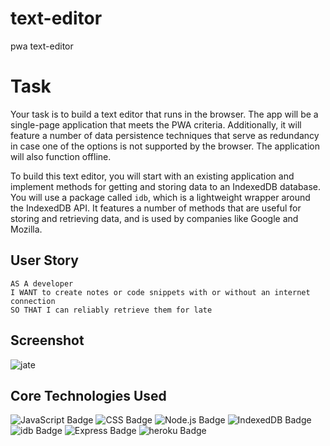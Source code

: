# text-editor
pwa text-editor

# Task

Your task is to build a text editor that runs in the browser. The app will be a single-page application that meets the PWA criteria. Additionally, it will feature a number of data persistence techniques that serve as redundancy in case one of the options is not supported by the browser. The application will also function offline.

To build this text editor, you will start with an existing application and implement methods for getting and storing data to an IndexedDB database. You will use a package called `idb`, which is a lightweight wrapper around the IndexedDB API. It features a number of methods that are useful for storing and retrieving data, and is used by companies like Google and Mozilla.

## User Story

```
AS A developer
I WANT to create notes or code snippets with or without an internet connection
SO THAT I can reliably retrieve them for late
```


## Screenshot


![jate](https://user-images.githubusercontent.com/110278837/210947317-9a206110-30cc-4860-a27d-a11ad0d3ca2d.png)



## Core Technologies Used

![JavaScript Badge](https://img.shields.io/badge/Language-JavaScript-yellow)
![CSS Badge](https://img.shields.io/badge/Language-CSS-blue)
![Node.js Badge](https://img.shields.io/badge/Environment-Node.js-green)
![IndexedDB Badge](https://img.shields.io/badge/Database-IndexedDB-informational)
![idb Badge](https://img.shields.io/badge/NPM-idb-red)
![Express Badge](https://img.shields.io/badge/NPM-Express.js-yellowgreen)
![heroku Badge](https://img.shields.io/badge/Deployment-heroku-blueviolet)